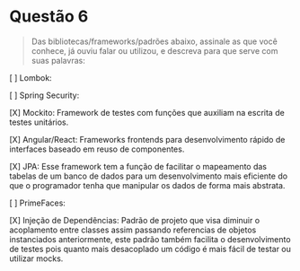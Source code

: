 # Questão 6

> Das bibliotecas/frameworks/padrões abaixo, assinale as que você conhece, já ouviu falar ou utilizou, e descreva para que serve com suas palavras:

[ ] Lombok:

[ ] Spring Security:

[X] Mockito: Framework de testes com funções que auxiliam na escrita de testes unitários.

[X] Angular/React: Frameworks frontends para desenvolvimento rápido de interfaces baseado em reuso de componentes.

[X] JPA: Esse framework tem a função de facilitar o mapeamento das tabelas de um banco de dados para um desenvolvimento mais eficiente do que o programador tenha que manipular os dados de forma mais abstrata.

[ ] PrimeFaces:

[X] Injeção de Dependências: Padrão de projeto que visa diminuir o acoplamento entre classes assim passando referencias de objetos instanciados anteriormente, este padrão também facilita o desenvolvimento de testes pois quanto mais desacoplado um código é mais fácil de testar ou utilizar mocks.
